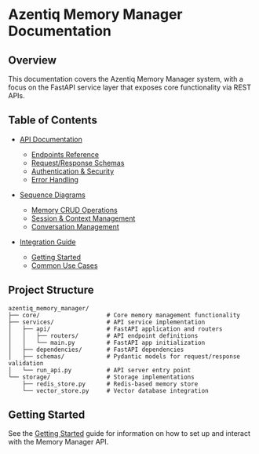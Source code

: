 # Azentiq Memory Manager Documentation

## Overview

This documentation covers the Azentiq Memory Manager system, with a focus on the FastAPI service layer that exposes core functionality via REST APIs.

## Table of Contents

- [API Documentation](api/README.md)
  - [Endpoints Reference](api/endpoints.md)
  - [Request/Response Schemas](api/schemas.md)
  - [Authentication & Security](api/security.md)
  - [Error Handling](api/errors.md)
  
- [Sequence Diagrams](diagrams/README.md)
  - [Memory CRUD Operations](diagrams/memory_crud.md)
  - [Session & Context Management](diagrams/session_context.md)
  - [Conversation Management](diagrams/conversation.md)
  
- [Integration Guide](api/integration.md)
  - [Getting Started](api/getting_started.md)
  - [Common Use Cases](api/use_cases.md)

## Project Structure

```
azentiq_memory_manager/
├── core/                   # Core memory management functionality
├── services/               # API service implementation
│   ├── api/                # FastAPI application and routers
│   │   ├── routers/        # API endpoint definitions
│   │   └── main.py         # FastAPI app initialization
│   ├── dependencies/       # FastAPI dependencies
│   ├── schemas/            # Pydantic models for request/response validation
│   └── run_api.py          # API server entry point
└── storage/                # Storage implementations
    ├── redis_store.py      # Redis-based memory store
    └── vector_store.py     # Vector database integration
```

## Getting Started

See the [Getting Started](api/getting_started.md) guide for information on how to set up and interact with the Memory Manager API.

